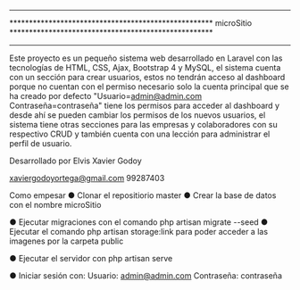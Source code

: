 ********************************************************************************************************************
**************************************************** microSitio ****************************************************
********************************************************************************************************************

Este proyecto es un pequeño sistema web desarrollado en Laravel con las tecnologías de HTML, CSS, Ajax, Bootstrap 4 y MySQL, el sistema cuenta con un sección para crear usuarios, estos no tendrán acceso al dashboard porque no cuentan con el permiso necesario solo la cuenta principal que se ha creado por defecto "Usuario=admin@admin.com Contraseña=contraseña" tiene los permisos para acceder al dashboard y desde ahí se pueden cambiar los permisos de los nuevos usuarios, el sistema tiene otras secciones para las empresas y colaboradores con su respectivo CRUD y también cuenta con una lección para administrar el perfil de usuario.

Desarrollado por
Elvis Xavier Godoy

xaviergodoyortega@gmail.com
99287403

Como empesar
● Clonar el repositiorio master
● Crear la base de datos con el nombre microSitio

● Ejecutar migraciones con el comando php artisan migrate --seed
● Ejecutar el comando php artisan storage:link para poder acceder a las imagenes por la carpeta public

● Ejecutar el servidor con php artisan serve

● Iniciar sesión con:
Usuario: admin@admin.com
Contraseña: contraseña
